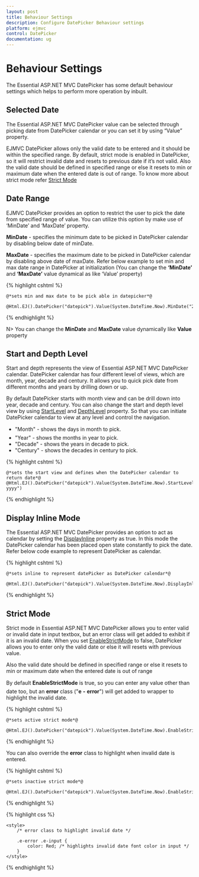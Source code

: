 ```yaml
---
layout: post
title: Behaviour Settings
description: Configure DatePicker Behaviour settings
platform: ejmvc
control: DatePicker
documentation: ug
---
```

# Behaviour Settings

The Essential ASP.NET MVC DatePicker has some default behaviour settings which helps to perform more operation by inbuilt.

## Selected Date

The Essential ASP.NET MVC DatePicker value can be selected through picking date from DatePicker calendar or you can set it by using “Value” property.


EJMVC DatePicker allows only the valid date to be entered and it should be within the specified range. By default, strict mode is enabled in DatePicker, so it will restrict invalid date and resets to previous date if it’s not valid. Also the valid date should be defined in specified range or else it resets to min or maximum date when the entered date is out of range. To know more about strict mode refer [Strict Mode](#strict-mode)

## Date Range

EJMVC DatePicker provides an option to restrict the user to pick the date from specified range of value. You can utilize this option by make use of ‘MinDate’ and ‘MaxDate’ property.

**MinDate** - specifies the minimum date to be picked in DatePicker calendar by disabling below date of minDate.

**MaxDate** -  specifies the maximum date to be picked in DatePicker calendar by disabling above date of maxDate. 
Refer below example to set min and max date range in DatePicker at initialization (You can change the **‘MinDate’** and **‘MaxDate’** value dynamical as like ‘Value’ property)

{% highlight cshtml %}
   
    @*sets min and max date to be pick able in datepicker*@
  
    @Html.EJ().DatePicker("datepick").Value(System.DateTime.Now).MinDate("2014/06/03").MaxDate("2014/06/19")
          
{% endhighlight %}

N> You can change the **MinDate** and **MaxDate** value dynamically like **Value** property

## Start and Depth Level

Start and depth represents the view of Essential ASP.NET MVC DatePicker calendar. DatePicker calendar has four different level of views, which are month, year, decade and century. It allows you to quick pick date from different months and years by drilling down or up.

By default DatePicker starts with month view and can be drill down into year, decade and century. You can also change the start and depth level view by using [StartLevel](http://help.syncfusion.com/js/api/ejdatepicker#members:startlevel) and [DepthLevel](http://help.syncfusion.com/js/api/ejdatepicker#members:depthlevel) property. So that you can initiate DatePicker calendar to view at any level and control the navigation.

* "Month"   - shows the days in month to pick.
* "Year"    - shows the months in year to pick.
* "Decade"  - shows the years in decade to pick.
* "Century" - shows the decades in century to pick.

{% highlight cshtml %}

    @*sets the start view and defines when the DatePicker calendar to return date*@
    @Html.EJ().DatePicker("datepick").Value(System.DateTime.Now).StartLevel(Period.Year).DepthLevel(Period.Year).DateFormat("MMMM yyyy")

{% endhighlight %}

## Display Inline Mode

The Essential ASP.NET MVC DatePicker provides an option to act as calendar by setting the [DisplayInline](http://help.syncfusion.com/js/api/ejdatepicker#members:displayinline) property as true. In this mode the DatePicker calendar has been placed open state constantly to pick the date. 
Refer below code example to represent DatePicker as calendar.

{% highlight cshtml %}

    @*sets inline to represent datePicker as DatePicker calendar*@

    @Html.EJ().DatePicker("datepick").Value(System.DateTime.Now).DisplayInline(true)

{% endhighlight %}

## Strict Mode

Strict mode in Essential ASP.NET MVC DatePicker allows you to enter valid or invalid date in input textbox, but an error class will get added to exhibit if it is an invalid date. When you set [EnableStrictMode](http://help.syncfusion.com/js/api/ejdatepicker#members:enablestrictmode) to false, DatePicker allows you to enter only the valid date or else it will resets with previous value. 

Also the valid date should be defined in specified range or else it resets to min or maximum date when the entered date is out of range

By default **EnableStrictMode** is true, so you can enter any value other than date too, but an **error** class ("**e** **-** **error**") will get added to wrapper to highlight the invalid date.

{% highlight cshtml %}

    @*sets active strict mode*@

    @Html.EJ().DatePicker("datepick").Value(System.DateTime.Now).EnableStrictMode(false)


{% endhighlight %}

You can also override the  **error** class to highlight when invalid date is entered.

{% highlight cshtml %}

    @*sets inactive strict mode*@

    @Html.EJ().DatePicker("datepick").Value(System.DateTime.Now).EnableStrictMode(true)
 
{% endhighlight %}

{% highlight css %}

    <style>
        /* error class to highlight invalid date */

        .e-error .e-input {
            color: Red; /* highlights invalid date font color in input */
        }
    </style>

{% endhighlight %}
